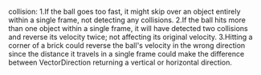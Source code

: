 collision:
1.If the ball goes too fast, it might skip over an object entirely within a single frame, not detecting any collisions.
2.If the ball hits more than one object within a single frame, it will have detected two collisions and reverse its velocity twice; not affecting its original velocity.
3.Hitting a corner of a brick could reverse the ball's velocity in the wrong direction since the distance it travels in a single frame could make the difference between VectorDirection returning a vertical or horizontal direction.